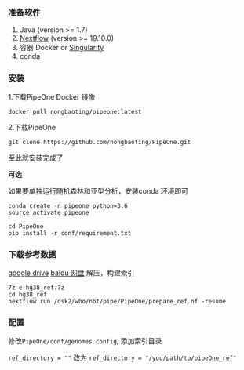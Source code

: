 
### 准备软件
1. Java (version >= 1.7)
2. [Nextflow](https://www.nextflow.io/) (version >= 19.10.0)
3. 容器 Docker or [Singularity](https://singularity.lbl.gov/)
4. conda
   
### 安装

1.下载PipeOne Docker 镜像
   
```
docker pull nongbaoting/pipeone:latest
```


2.下载PipeOne

```
git clone https://github.com/nongbaoting/PipeOne.git
```

至此就安装完成了

__可选__

如果要单独运行随机森林和亚型分析，安装conda 环境即可
```
conda create -n pipeone python=3.6
source activate pipeone

cd PipeOne
pip install -r conf/requirement.txt
```



### 下载参考数据
[google drive](https://drive.google.com/file/d/1Z7E9DkNdG-zDyxhXx4jCUBFIzLNcHAag/view?usp=sharing)
[baidu 网盘]()
解压，构建索引
```
7z e hg38_ref.7z
cd hg38_ref
nextflow run /dsk2/who/nbt/pipe/PipeOne/prepare_ref.nf -resume 
```


### 配置
修改`PipeOne/conf/genomes.config`, 添加索引目录

`ref_directory = ""` 改为 `ref_directory = "/you/path/to/pipeOne_ref"`

